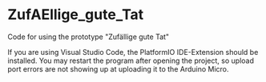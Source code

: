# ZufAEllige_gute_Tat
Code for using the prototype "Zufällige gute Tat"

If you are using Visual Studio Code, the PlatformIO IDE-Extension should be installed.
You may restart the program after opening the project,
so upload port errors are not showing up at uploading it to the Arduino Micro.
